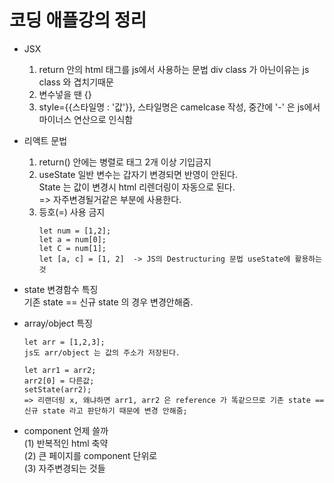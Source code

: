 # 코딩 애플강의 정리
- JSX   
  1. return 안의 html 태그를 js에서 사용하는 문법 div class 가 아닌이유는 js class 와 겹치기때문
  2. 변수넣을 땐 {} 
  3. style={{스타일명 : '값'}}, 스타일명은 camelcase 작성, 중간에 '-' 은 js에서 마이너스 연산으로 인식함 

- 리액트 문법
  1. return() 안에는 병렬로 태그 2개 이상 기입금지
  2. useState
    일반 변수는 갑자기 변경되면 반영이 안된다.   
    State 는 값이 변경시 html 리렌더링이 자동으로 된다.   
    => 자주변경될거같은 부분에 사용한다.   
  3. 등호(=) 사용 금지   
      ```
      let num = [1,2];
      let a = num[0];
      let C = num[1];
      let [a, c] = [1, 2]  -> JS의 Destructuring 문법 useState에 활용하는것
      ```
- state 변경함수 특징   
    기존 state == 신규 state 의 경우 변경안해줌.   

- array/object 특징

      let arr = [1,2,3];   
      js도 arr/object 는 값의 주소가 저장된다.   

      let arr1 = arr2;   
      arr2[0] = 다른값;   
      setState(arr2);   
      => 리랜더링 x, 왜냐하면 arr1, arr2 은 reference 가 똑같으므로 기존 state == 신규 state 라고 판단하기 때문에 변경 안해줌;   

- component 언제 쓸까   
    (1) 반복적인 html 축약   
    (2) 큰 페이지를 component 단위로   
    (3) 자주변경되는 것들   
